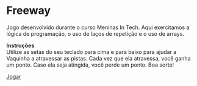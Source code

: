 # Freeway
Jogo desenvolvido durante o curso Meninas In Tech. Aqui exercitamos a lógica de programação, o uso de laços de repetição e o uso de arrays.


**Instruções**  
Utilize as setas do seu teclado para cima e para baixo para ajudar a Vaquinha a atravessar as pistas. Cada vez que ela atravessa, você ganha um ponto. Caso ela seja atingida, você perde um ponto. Boa sorte!

[Jogar](https://jeannads.github.io/freeway-jogo/)
